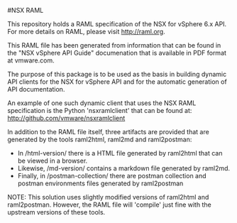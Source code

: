 #NSX RAML

This repository holds a RAML specification of the NSX for vSphere 6.x API.
For more details on RAML, please visit http://raml.org.

This RAML file has been generated from information that can be found in the "NSX vSphere API Guide" documenation that is  available in PDF format at vmware.com.

The purpose of this package is to be used as the basis in building dynamic API clients for the NSX for vSphere API and for the automatic generation of API documentation.

An example of one such dynamic client that uses the NSX RAML specification is the Python 'nsxramlclient' that can be found at:
http://github.com/vmware/nsxramlclient

In addition to the RAML file itself, three artifacts are provided that are generated by the tools raml2html, raml2md and raml2postman:
- In /html-version/ there is a HTML file generated by raml2html that can be viewed in a browser.
- Likewise, /md-version/ contains a markdown file generated by raml2md.
- Finally, in /postman-collection/ there are postman collection and postman environments files generated by raml2postman

NOTE: 
This solution uses slightly modified versions of raml2html and raml2postman. However, the RAML file will 'compile' just fine with the upstream versions of these tools.
